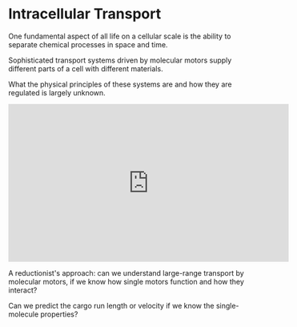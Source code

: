 # Intracellular Transport

One fundamental aspect of all life on a cellular scale is the ability to separate chemical processes in space and time.

Sophisticated transport systems driven by molecular motors supply different parts of a cell with different materials. 

What the physical principles of these systems are and how they are regulated is largely unknown.


<iframe width="560" height="315" src="https://www.youtube.com/embed/YYPISMS5r2Q" frameborder="0" allow="accelerometer; autoplay; encrypted-media; gyroscope; picture-in-picture" allowfullscreen volume="0"></iframe>


A reductionist's approach: can we understand large-range transport by molecular motors, if we know how single motors function and how they interact?

Can we predict the cargo run length or velocity if we know the single-molecule properties?
